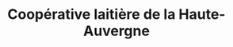 ---
title: "Coopérative laitière de la Haute-Auvergne"
url: /valuejols/cooperative-laitiere-de-la-haute-auvergne/
shop: shop
---
